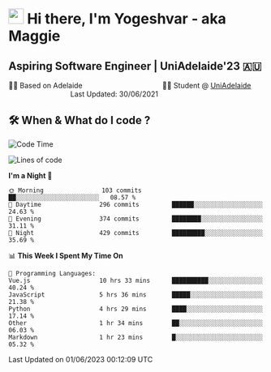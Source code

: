 <h1><img src="https://emojis.slackmojis.com/emojis/images/1531849430/4246/blob-sunglasses.gif?1531849430" width="30"/> Hi there, I'm Yogeshvar - aka Maggie</h1>

## Aspiring Software Engineer | UniAdelaide'23 🇦🇺  
🏂🏻  Based on Adelaide &nbsp;&nbsp;&nbsp;&nbsp;&nbsp;&nbsp;&nbsp;&nbsp;&nbsp;&nbsp;&nbsp;&nbsp;&nbsp;&nbsp;&nbsp;&nbsp;&nbsp;&nbsp;&nbsp;&nbsp;&nbsp;&nbsp;&nbsp;&nbsp;&nbsp;&nbsp;&nbsp;&nbsp;&nbsp;&nbsp;&nbsp;&nbsp;&nbsp;&nbsp;&nbsp;&nbsp;&nbsp;&nbsp;&nbsp;👨‍💻 Student @ [UniAdelaide](https://www.adelaide.edu.au)   &nbsp;&nbsp;&nbsp;&nbsp;&nbsp;&nbsp;&nbsp;&nbsp;&nbsp;&nbsp;&nbsp;&nbsp;&nbsp;&nbsp;&nbsp;&nbsp;&nbsp;&nbsp;&nbsp;&nbsp;&nbsp;&nbsp;&nbsp;&nbsp;&nbsp;&nbsp;&nbsp;&nbsp;&nbsp;&nbsp;&nbsp;Last Updated: 30/06/2021

## 🛠 When & What do I code ?  

<!--START_SECTION:waka-->
![Code Time](http://img.shields.io/badge/Code%20Time-2%2C218%20hrs%2049%20mins-blue)

![Lines of code](https://img.shields.io/badge/From%20Hello%20World%20I%27ve%20Written-4.1%20million%20lines%20of%20code-blue)

**I'm a Night 🦉** 

```text
🌞 Morning                103 commits         ██░░░░░░░░░░░░░░░░░░░░░░░   08.57 % 
🌆 Daytime                296 commits         ██████░░░░░░░░░░░░░░░░░░░   24.63 % 
🌃 Evening                374 commits         ████████░░░░░░░░░░░░░░░░░   31.11 % 
🌙 Night                  429 commits         █████████░░░░░░░░░░░░░░░░   35.69 % 
```


📊 **This Week I Spent My Time On** 

```text
💬 Programming Languages: 
Vue.js                   10 hrs 33 mins      ██████████░░░░░░░░░░░░░░░   40.24 % 
JavaScript               5 hrs 36 mins       █████░░░░░░░░░░░░░░░░░░░░   21.38 % 
Python                   4 hrs 29 mins       ████░░░░░░░░░░░░░░░░░░░░░   17.14 % 
Other                    1 hr 34 mins        ██░░░░░░░░░░░░░░░░░░░░░░░   06.03 % 
Markdown                 1 hr 23 mins        █░░░░░░░░░░░░░░░░░░░░░░░░   05.32 % 
```


 Last Updated on 01/06/2023 00:12:09 UTC
<!--END_SECTION:waka-->
